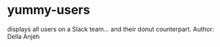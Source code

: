 # yummy-users
displays all users on a Slack team... and their donut counterpart.
Author: Della Anjeh
